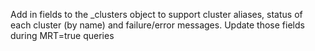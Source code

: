 Add in fields to the _clusters object to support cluster aliases, status of each cluster (by name) 
and failure/error messages. Update those fields during MRT=true queries
